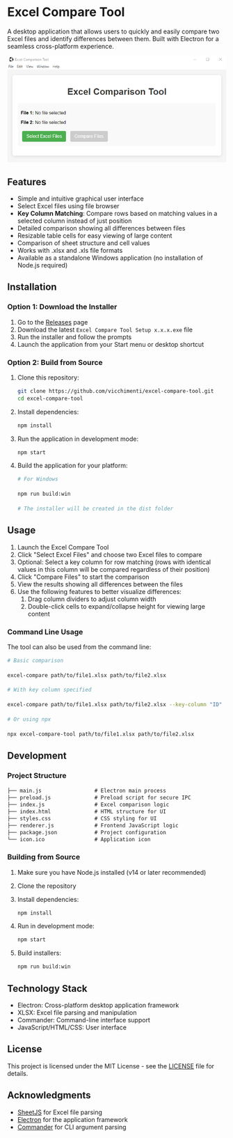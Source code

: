 # Excel Compare Tool

A desktop application that allows users to quickly and easily compare two Excel files and identify differences between them. Built with Electron for a seamless cross-platform experience.

![Excel Compare Tool Screenshot](screenshot.png)

## Features

- Simple and intuitive graphical user interface
- Select Excel files using file browser
- **Key Column Matching**: Compare rows based on matching values in a selected column instead of just position
- Detailed comparison showing all differences between files
- Resizable table cells for easy viewing of large content
- Comparison of sheet structure and cell values
- Works with .xlsx and .xls file formats
- Available as a standalone Windows application (no installation of Node.js required)

## Installation

### Option 1: Download the Installer

1. Go to the [Releases](https://github.com/vicchimenti/excel-compare-tool/releases) page
2. Download the latest `Excel Compare Tool Setup x.x.x.exe` file
3. Run the installer and follow the prompts
4. Launch the application from your Start menu or desktop shortcut

### Option 2: Build from Source

1. Clone this repository:

   ```bash
   git clone https://github.com/vicchimenti/excel-compare-tool.git
   cd excel-compare-tool
   ```

2. Install dependencies:

   ```bash
   npm install
   ```

3. Run the application in development mode:

   ```bash
   npm start
   ```

4. Build the application for your platform:

   ```bash
   # For Windows

   npm run build:win

   # The installer will be created in the dist folder
   ```

## Usage

1. Launch the Excel Compare Tool
2. Click "Select Excel Files" and choose two Excel files to compare
3. Optional: Select a key column for row matching (rows with identical values in this column will be compared regardless of their position)
4. Click "Compare Files" to start the comparison
5. View the results showing all differences between the files
6. Use the following features to better visualize differences:
   1. Drag column dividers to adjust column width
   2. Double-click cells to expand/collapse height for viewing large content

### Command Line Usage

The tool can also be used from the command line:

```bash
# Basic comparison

excel-compare path/to/file1.xlsx path/to/file2.xlsx

# With key column specified

excel-compare path/to/file1.xlsx path/to/file2.xlsx --key-column "ID"

# Or using npx

npx excel-compare-tool path/to/file1.xlsx path/to/file2.xlsx
```

## Development

### Project Structure

```excel-compare-tool/
├── main.js                 # Electron main process
├── preload.js              # Preload script for secure IPC
├── index.js                # Excel comparison logic
├── index.html              # HTML structure for UI
├── styles.css              # CSS styling for UI
├── renderer.js             # Frontend JavaScript logic
├── package.json            # Project configuration
└── icon.ico                # Application icon
```

### Building from Source

1. Make sure you have Node.js installed (v14 or later recommended)

2. Clone the repository

3. Install dependencies:

   ```bash
   npm install
   ```

4. Run in development mode:

   ```bash
   npm start
   ```

5. Build installers:

   ```bash
   npm run build:win
   ```

## Technology Stack

- Electron: Cross-platform desktop application framework
- XLSX: Excel file parsing and manipulation
- Commander: Command-line interface support
- JavaScript/HTML/CSS: User interface

## License

This project is licensed under the MIT License - see the [LICENSE](LICENSE) file for details.

## Acknowledgments

- [SheetJS](https://github.com/SheetJS/sheetjs) for Excel file parsing
- [Electron](https://www.electronjs.org/) for the application framework
- [Commander](https://github.com/tj/commander.js/) for CLI argument parsing